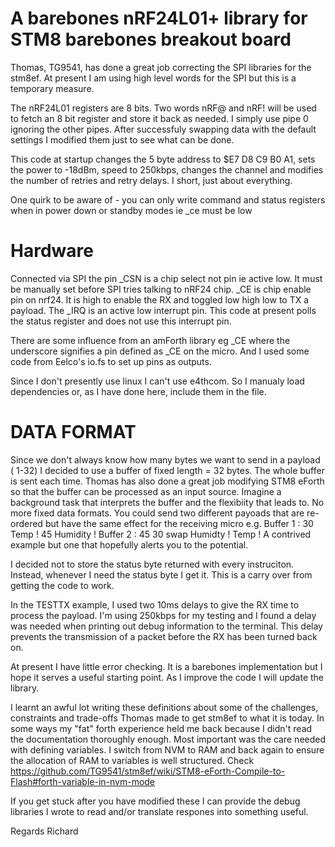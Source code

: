 # A barebones nRF24L01+ library for STM8 barebones breakout board

Thomas, TG9541, has done a great job correcting the SPI libraries for the stm8ef. At present I am using high level words for the SPI but this is a temporary measure.

The nRF24L01 registers are 8 bits. Two words nRF@ and nRF! will be used to fetch an 8 bit register and store it back as needed. I simply use pipe 0 ignoring the other pipes. After successfuly swapping data with the default settings I modified them just to see what can be done.

This code at startup changes the 5 byte address to $E7 D8 C9 B0 A1, sets the power to -18dBm, speed to 250kbps, changes the channel and modifies the number of retries and retry delays. I short, just about everything.

One quirk to be aware of - you can only write command and status registers when in power down or standby modes ie _ce must be low

# Hardware
Connected via SPI the pin _CSN is a chip select not pin ie active low. It must be manually set before SPI tries talking to nRF24 chip. _CE is chip enable pin on nrf24. It is high to enable the RX and toggled low high low to TX a payload.
The _IRQ is an active low interrupt pin. This code at present polls the status register and does not use this interrupt pin.

There are some influence from an amForth library eg _CE where the underscore signifies a pin defined as _CE on the micro. And I used some code from Eelco's io.fs to set up pins as outputs.

Since I don't presently use linux I can't use e4thcom. So I manualy load dependencies or, as I have done here, include them in the file.

# DATA FORMAT
Since we don't always know how many bytes we want to send in a payload ( 1-32) I decided to use a buffer of fixed length = 32 bytes. The whole buffer is sent each time. Thomas has also done a great job modifying STM8 eForth so that the buffer can be processed as an input source. Imagine a background task that interprets the buffer and the flexibiity that leads to. No more fixed data formats. You could send two different payoads that are re-ordered but have the same effect for the receiving micro e.g.
Buffer 1 :  30 Temp ! 45 Humidity !
Buffer 2 :  45 30 swap Humidty ! Temp !
A contrived example but one that hopefully alerts you to the potential.

I decided not to store the status byte returned with every instruciton. Instead, whenever I need the status byte I get it. This is a carry over from getting the code to work. 

In the TESTTX example, I used two 10ms delays to give the RX time to process the payload. I'm using 250kbps for my testing and I found a delay was needed when printing out debug information to the terminal. This delay prevents the transmission of a packet before the RX has been turned back on. 

At present I have little error checking. It is a barebones implementation but I hope it serves a useful starting point. As I improve the code I will update the library.

I learnt an awful lot writing these definitions about some of the challenges, constraints and trade-offs Thomas made to get stm8ef to what it is today. In some ways my "fat" forth experience held me back because I didn't read the documentation thoroughly enough. Most important was the care needed with defining variables. I switch from NVM to RAM and back again to ensure the allocation of RAM to variables is well structured. Check https://github.com/TG9541/stm8ef/wiki/STM8-eForth-Compile-to-Flash#forth-variable-in-nvm-mode

If you get stuck after you have modified these I can provide the debug libraries I wrote to read and/or translate respones into something useful.

Regards
Richard
